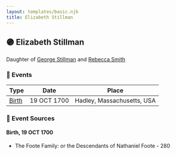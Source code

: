 ```yaml
---
layout: templates/basic.njk
title: Elizabeth Stillman
---
```

## 🟣 Elizabeth Stillman

Daughter of [George Stillman](/people/6/67040632) and [Rebecca Smith](/people/7/76162584)

### 📆 Events

Type | Date | Place
------ | ------ | ------
[Birth](#event-event-2) | 19 OCT 1700 | Hadley, Massachusetts, USA

### 📰 Event Sources

#### <a id="event-event-2"></a> Birth, 19 OCT 1700
* The Foote Family: or the Descendants of Nathaniel Foote  - 280